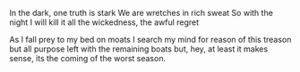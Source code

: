 In the dark, one truth is stark
We are wretches in rich sweat
So with the night I will kill it all
the wickedness, the awful regret

As I fall prey to my bed on moats
I search my mind for reason of this treason
but all purpose left with the remaining boats
but, hey, at least it makes sense, its the coming of the worst season.